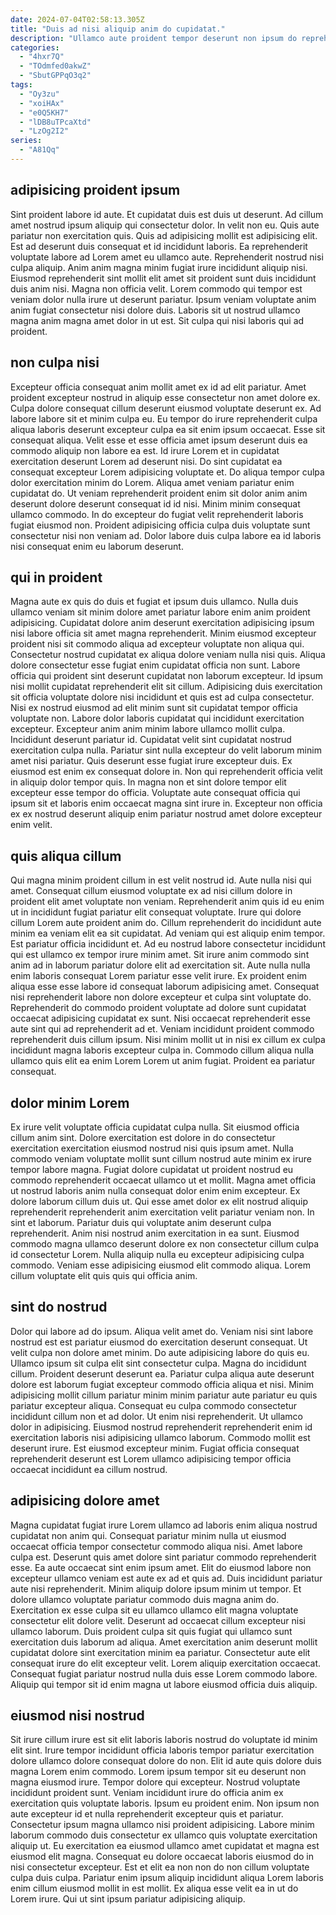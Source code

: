 ```yaml
---
date: 2024-07-04T02:58:13.305Z
title: "Duis ad nisi aliquip anim do cupidatat."
description: "Ullamco aute proident tempor deserunt non ipsum do reprehenderit labore id. Sunt adipisicing sit non ad ut cillum amet aliqua reprehenderit."
categories:
  - "4hxr7Q"
  - "TOdmfed0akwZ"
  - "SbutGPPqO3q2"
tags:
  - "Oy3zu"
  - "xoiHAx"
  - "e0Q5KH7"
  - "lDB8uTPcaXtd"
  - "LzOg2I2"
series:
  - "A81Qq"
---
```



## adipisicing proident ipsum

Sint proident labore id aute. Et cupidatat duis est duis ut deserunt. Ad cillum amet nostrud ipsum aliquip qui consectetur dolor. In velit non eu. Quis aute pariatur non exercitation quis.
Quis ad adipisicing mollit est adipisicing elit. Est ad deserunt duis consequat et id incididunt laboris. Ea reprehenderit voluptate labore ad Lorem amet eu ullamco aute. Reprehenderit nostrud nisi culpa aliquip. Anim anim magna minim fugiat irure incididunt aliquip nisi. Eiusmod reprehenderit sint mollit elit amet sit proident sunt duis incididunt duis anim nisi.
Magna non officia velit. Lorem commodo qui tempor est veniam dolor nulla irure ut deserunt pariatur. Ipsum veniam voluptate anim anim fugiat consectetur nisi dolore duis. Laboris sit ut nostrud ullamco magna anim magna amet dolor in ut est. Sit culpa qui nisi laboris qui ad proident.

## non culpa nisi

Excepteur officia consequat anim mollit amet ex id ad elit pariatur. Amet proident excepteur nostrud in aliquip esse consectetur non amet dolore ex. Culpa dolore consequat cillum deserunt eiusmod voluptate deserunt ex. Ad labore labore sit et minim culpa eu. Eu tempor do irure reprehenderit culpa aliqua laboris deserunt excepteur culpa ea sit enim ipsum occaecat.
Esse sit consequat aliqua. Velit esse et esse officia amet ipsum deserunt duis ea commodo aliquip non labore ea est. Id irure Lorem et in cupidatat exercitation deserunt Lorem ad deserunt nisi. Do sint cupidatat ea consequat excepteur Lorem adipisicing voluptate et. Do aliqua tempor culpa dolor exercitation minim do Lorem.
Aliqua amet veniam pariatur enim cupidatat do. Ut veniam reprehenderit proident enim sit dolor anim anim deserunt dolore deserunt consequat id id nisi. Minim minim consequat ullamco commodo. In do excepteur do fugiat velit reprehenderit laboris fugiat eiusmod non. Proident adipisicing officia culpa duis voluptate sunt consectetur nisi non veniam ad. Dolor labore duis culpa labore ea id laboris nisi consequat enim eu laborum deserunt.

## qui in proident

Magna aute ex quis do duis et fugiat et ipsum duis ullamco. Nulla duis ullamco veniam sit minim dolore amet pariatur labore enim anim proident adipisicing. Cupidatat dolore anim deserunt exercitation adipisicing ipsum nisi labore officia sit amet magna reprehenderit. Minim eiusmod excepteur proident nisi sit commodo aliqua ad excepteur voluptate non aliqua qui. Consectetur nostrud cupidatat ex aliqua dolore veniam nulla nisi quis. Aliqua dolore consectetur esse fugiat enim cupidatat officia non sunt. Labore officia qui proident sint deserunt cupidatat non laborum excepteur. Id ipsum nisi mollit cupidatat reprehenderit elit sit cillum.
Adipisicing duis exercitation sit officia voluptate dolore nisi incididunt et quis est ad culpa consectetur. Nisi ex nostrud eiusmod ad elit minim sunt sit cupidatat tempor officia voluptate non. Labore dolor laboris cupidatat qui incididunt exercitation excepteur. Excepteur anim anim minim labore ullamco mollit culpa. Incididunt deserunt pariatur id. Cupidatat velit sint cupidatat nostrud exercitation culpa nulla.
Pariatur sint nulla excepteur do velit laborum minim amet nisi pariatur. Quis deserunt esse fugiat irure excepteur duis. Ex eiusmod est enim ex consequat dolore in. Non qui reprehenderit officia velit in aliquip dolor tempor quis. In magna non et sint dolore tempor elit excepteur esse tempor do officia. Voluptate aute consequat officia qui ipsum sit et laboris enim occaecat magna sint irure in. Excepteur non officia ex ex nostrud deserunt aliquip enim pariatur nostrud amet dolore excepteur enim velit.

## quis aliqua cillum

Qui magna minim proident cillum in est velit nostrud id. Aute nulla nisi qui amet. Consequat cillum eiusmod voluptate ex ad nisi cillum dolore in proident elit amet voluptate non veniam. Reprehenderit anim quis id eu enim ut in incididunt fugiat pariatur elit consequat voluptate.
Irure qui dolore cillum Lorem aute proident anim do. Cillum reprehenderit do incididunt aute minim ea veniam elit ea sit cupidatat. Ad veniam qui est aliquip enim tempor. Est pariatur officia incididunt et. Ad eu nostrud labore consectetur incididunt qui est ullamco ex tempor irure minim amet. Sit irure anim commodo sint anim ad in laborum pariatur dolore elit ad exercitation sit. Aute nulla nulla enim laboris consequat Lorem pariatur esse velit irure. Ex proident enim aliqua esse esse labore id consequat laborum adipisicing amet.
Consequat nisi reprehenderit labore non dolore excepteur et culpa sint voluptate do. Reprehenderit do commodo proident voluptate ad dolore sunt cupidatat occaecat adipisicing cupidatat ex sunt. Nisi occaecat reprehenderit esse aute sint qui ad reprehenderit ad et. Veniam incididunt proident commodo reprehenderit duis cillum ipsum. Nisi minim mollit ut in nisi ex cillum ex culpa incididunt magna laboris excepteur culpa in. Commodo cillum aliqua nulla ullamco quis elit ea enim Lorem Lorem ut anim fugiat. Proident ea pariatur consequat.

## dolor minim Lorem

Ex irure velit voluptate officia cupidatat culpa nulla. Sit eiusmod officia cillum anim sint. Dolore exercitation est dolore in do consectetur exercitation exercitation eiusmod nostrud nisi quis ipsum amet. Nulla commodo veniam voluptate mollit sunt cillum nostrud aute minim ex irure tempor labore magna.
Fugiat dolore cupidatat ut proident nostrud eu commodo reprehenderit occaecat ullamco ut et mollit. Magna amet officia ut nostrud laboris anim nulla consequat dolor enim enim excepteur. Ex dolore laborum cillum duis ut. Qui esse amet dolor ex elit nostrud aliquip reprehenderit reprehenderit anim exercitation velit pariatur veniam non.
In sint et laborum. Pariatur duis qui voluptate anim deserunt culpa reprehenderit. Anim nisi nostrud anim exercitation in ea sunt. Eiusmod commodo magna ullamco deserunt dolore ex non consectetur cillum culpa id consectetur Lorem. Nulla aliquip nulla eu excepteur adipisicing culpa commodo. Veniam esse adipisicing eiusmod elit commodo aliqua. Lorem cillum voluptate elit quis quis qui officia anim.

## sint do nostrud

Dolor qui labore ad do ipsum. Aliqua velit amet do. Veniam nisi sint labore nostrud est est pariatur eiusmod do exercitation deserunt consequat. Ut velit culpa non dolore amet minim. Do aute adipisicing labore do quis eu.
Ullamco ipsum sit culpa elit sint consectetur culpa. Magna do incididunt cillum. Proident deserunt deserunt ea. Pariatur culpa aliqua aute deserunt dolore est laborum fugiat excepteur commodo officia aliqua et nisi. Minim adipisicing mollit cillum pariatur minim minim pariatur aute pariatur eu quis pariatur excepteur aliqua. Consequat eu culpa commodo consectetur incididunt cillum non et ad dolor. Ut enim nisi reprehenderit.
Ut ullamco dolor in adipisicing. Eiusmod nostrud reprehenderit reprehenderit enim id exercitation laboris nisi adipisicing ullamco laborum. Commodo mollit est deserunt irure. Est eiusmod excepteur minim. Fugiat officia consequat reprehenderit deserunt est Lorem ullamco adipisicing tempor officia occaecat incididunt ea cillum nostrud.

## adipisicing dolore amet

Magna cupidatat fugiat irure Lorem ullamco ad laboris enim aliqua nostrud cupidatat non anim qui. Consequat pariatur minim nulla ut eiusmod occaecat officia tempor consectetur commodo aliqua nisi. Amet labore culpa est. Deserunt quis amet dolore sint pariatur commodo reprehenderit esse.
Ea aute occaecat sint enim ipsum amet. Elit do eiusmod labore non excepteur ullamco veniam est aute ex ad et quis ad. Duis incididunt pariatur aute nisi reprehenderit. Minim aliquip dolore ipsum minim ut tempor. Et dolore ullamco voluptate pariatur commodo duis magna anim do. Exercitation ex esse culpa sit eu ullamco ullamco elit magna voluptate consectetur elit dolore velit. Deserunt ad occaecat cillum excepteur nisi ullamco laborum. Duis proident culpa sit quis fugiat qui ullamco sunt exercitation duis laborum ad aliqua.
Amet exercitation anim deserunt mollit cupidatat dolore sint exercitation minim ea pariatur. Consectetur aute elit consequat irure do elit excepteur velit. Lorem aliquip exercitation occaecat. Consequat fugiat pariatur nostrud nulla duis esse Lorem commodo labore. Aliquip qui tempor sit id enim magna ut labore eiusmod officia duis aliquip.

## eiusmod nisi nostrud

Sit irure cillum irure est sit elit laboris laboris nostrud do voluptate id minim elit sint. Irure tempor incididunt officia laboris tempor pariatur exercitation dolore ullamco dolore consequat dolore do non. Elit id aute quis dolore duis magna Lorem enim commodo. Lorem ipsum tempor sit eu deserunt non magna eiusmod irure. Tempor dolore qui excepteur.
Nostrud voluptate incididunt proident sunt. Veniam incididunt irure do officia anim ex exercitation quis voluptate laboris. Ipsum eu proident enim. Non ipsum non aute excepteur id et nulla reprehenderit excepteur quis et pariatur. Consectetur ipsum magna ullamco nisi proident adipisicing.
Labore minim laborum commodo duis consectetur ex ullamco quis voluptate exercitation aliquip ut. Eu exercitation ea eiusmod ullamco amet cupidatat et magna est eiusmod elit magna. Consequat eu dolore occaecat laboris eiusmod do in nisi consectetur excepteur. Est et elit ea non non do non cillum voluptate culpa duis culpa. Pariatur enim ipsum aliquip incididunt aliqua Lorem laboris enim cillum eiusmod mollit in est mollit. Ex aliqua esse velit ea in ut do Lorem irure. Qui ut sint ipsum pariatur adipisicing aliquip.

